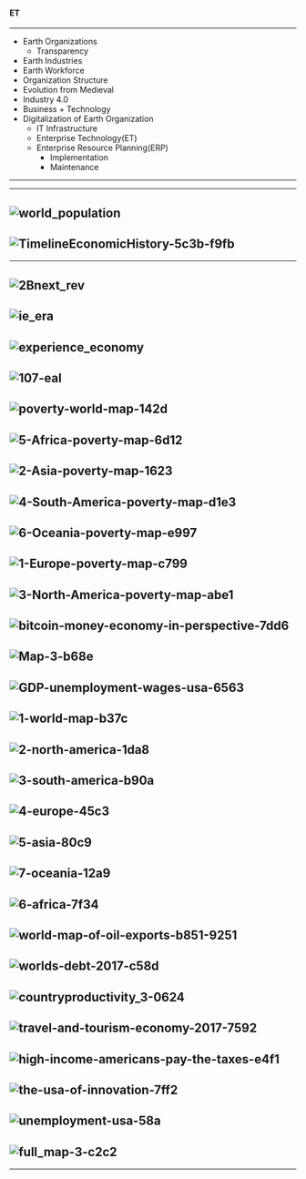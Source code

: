 
#### ET

-----------------------

- Earth Organizations
  - Transparency
- Earth Industries
- Earth Workforce 
- Organization Structure
- Evolution from Medieval
- Industry 4.0
- Business + Technology
- Digitalization of Earth Organization
  - IT Infrastructure
  - Enterprise Technology(ET)
  - Enterprise Resource Planning(ERP)
    - Implementation
    - Maintenance
----------------------
-------------------
![world_population](https://github.com/gopala-kr/Quantum-Dots/blob/master/23-Future-of-ET/etres/world_population.PNG)
--------------
![TimelineEconomicHistory-5c3b-f9fb](https://cdn.howmuch.net/articles/TimelineEconomicHistory-5c3b-f9fb.jpg)
----------
------------
![2Bnext_rev](https://github.com/gopala-kr/Quantum-Dots/blob/master/23-Future-of-ET/etres/third%2Bnext_rev.PNG)
---------
![ie_era](https://github.com/gopala-kr/Quantum-Dots/blob/master/23-Future-of-ET/etres/ie_era.PNG)
------------------------
![experience_economy](https://github.com/gopala-kr/Quantum-Dots/blob/master/23-Future-of-ET/etres/experience_economy.PNG)
-----------------------------
![107-eal](https://github.com/gopala-kr/Quantum-Dots/blob/master/23-Future-of-ET/etres/107-eal.PNG)
--------
![poverty-world-map-142d](https://cdn.howmuch.net/articles/poverty-world-map-142d.jpg)
-------------------------
![5-Africa-poverty-map-6d12](https://cdn.howmuch.net/articles/5-Africa-poverty-map-6d12.jpg)
-------------------------
![2-Asia-poverty-map-1623](https://cdn.howmuch.net/articles/2-Asia-poverty-map-1623.jpg)
-------------------------
![4-South-America-poverty-map-d1e3](https://cdn.howmuch.net/articles/4-South-America-poverty-map-d1e3.jpg)
-------------------------
![6-Oceania-poverty-map-e997](https://cdn.howmuch.net/articles/6-Oceania-poverty-map-e997.jpg)
-------------------------
![1-Europe-poverty-map-c799](https://cdn.howmuch.net/articles/1-Europe-poverty-map-c799.jpg)
-------------------------
![3-North-America-poverty-map-abe1](https://cdn.howmuch.net/articles/3-North-America-poverty-map-abe1.jpg)
-------------------------
![bitcoin-money-economy-in-perspective-7dd6](https://cdn.howmuch.net/articles/bitcoin-money-economy-in-perspective-7dd6.jpg)
-------------------------
![Map-3-b68e](https://cdn.howmuch.net/articles/Map-3-b68e.jpg)
-------------------------
![GDP-unemployment-wages-usa-6563](https://cdn.howmuch.net/articles/GDP-unemployment-wages-usa-6563.jpg)
---------
![1-world-map-b37c](https://cdn.howmuch.net/articles/1-world-map-b37c.jpg)
-----------
![2-north-america-1da8](https://cdn.howmuch.net/articles/2-north-america-1da8.jpg)
-------------------------
![3-south-america-b90a](https://cdn.howmuch.net/articles/3-south-america-b90a.jpg)
-------------------------
![4-europe-45c3](https://cdn.howmuch.net/articles/4-europe-45c3.jpg)
-------------------------
![5-asia-80c9](https://cdn.howmuch.net/articles/5-asia-80c9.jpg)
-------------------------
![7-oceania-12a9](https://cdn.howmuch.net/articles/7-oceania-12a9.jpg)
-------------------------
![6-africa-7f34](https://cdn.howmuch.net/articles/6-africa-7f34.jpg)
-------------------------
![world-map-of-oil-exports-b851-9251](https://cdn.howmuch.net/articles/world-map-of-oil-exports-b851-9251.jpg)
-------------------------
![worlds-debt-2017-c58d](https://cdn.howmuch.net/content/images/1600/worlds-debt-2017-c58d.jpg)
-------------------------
![countryproductivity_3-0624](https://cdn.howmuch.net/content/images/1600/countryproductivity_3-0624.png)
-------------------------
![travel-and-tourism-economy-2017-7592](https://cdn.howmuch.net/articles/travel-and-tourism-economy-2017-7592.jpg)
-------------------------
![high-income-americans-pay-the-taxes-e4f1](https://cdn.howmuch.net/content/images/1600/high-income-americans-pay-the-taxes-e4f1.png)
-------------------------
![the-usa-of-innovation-7ff2](https://cdn.howmuch.net/content/images/1600/the-usa-of-innovation-7ff2.jpg)
--------
![unemployment-usa-58a](https://cdn.howmuch.net/content/images/1600/unemployment-usa-58a7.jpg)
---------
![full_map-3-c2c2](https://cdn.howmuch.net/content/images/1600/full_map-3-c2c2.jpg)
-------------------------
------------------------------------
